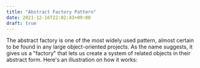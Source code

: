 ```yaml
---
title: "Abstract Factory Pattern"
date: 2021-12-16T22:02:43+09:00
draft: true
---
```


The abstract factory is one of the most widely used pattern, almost certain to be found in any large object-oriented projects. As the name suggests, it gives us a "factory" that lets us create a system of related objects in their abstract form. Here's an illustration on how it works:



<!--stackedit_data:
eyJoaXN0b3J5IjpbLTQzNTQ0Njk0MF19
-->
